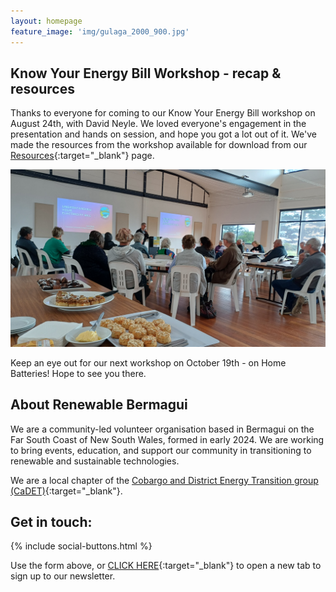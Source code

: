 ```yaml
---
layout: homepage
feature_image: 'img/gulaga_2000_900.jpg'
---
```

## Know Your Energy Bill Workshop - recap & resources

Thanks to everyone for coming to our Know Your Energy Bill workshop on August 24th, with David Neyle. We loved everyone's engagement in the presentation and hands on session, and hope you got a lot out of it. We've made the resources from the workshop available for download from our [Resources](/resources){:target="_blank"} page.

<img src="img/wshop1_fullview.jpg" alt="Know Your Energy Bill workshop and delicious Honorbread catering">

Keep an eye out for our next workshop on October 19th - on Home Batteries! Hope to see you there.

## About Renewable Bermagui

We are a community-led volunteer organisation based in Bermagui on the Far South Coast of New South Wales, formed in early 2024. We are working to bring events, education, and support our community in transitioning to renewable and sustainable technologies.

We are a local chapter of the [Cobargo and District Energy Transition group (CaDET)](https://renewablecobargo.com){:target="_blank"}.

## Get in touch:

{% include social-buttons.html %}

<div style="text-align: left" class="sender-form-field" data-sender-form-id="egvljd"></div>

Use the form above, or [CLICK HERE](https://stats.sender.net/forms/egvljd/view){:target="_blank"} to open a new tab to sign up to our newsletter.

